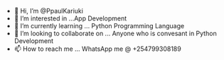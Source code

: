 - 👋 Hi, I’m @PpaulKariuki
- 👀 I’m interested in ...App Development 
- 🌱 I’m currently learning ... Python Programming Language 
- 💞️ I’m looking to collaborate on ... Anyone who is convesant in Python Development 
- 📫 How to reach me ... WhatsApp me @ +254799308189

<!---
PpaulKariuki/PpaulKariuki is a ✨ special ✨ repository because its `README.md` (this file) appears on your GitHub profile.
You can click the Preview link to take a look at your changes.
--->
